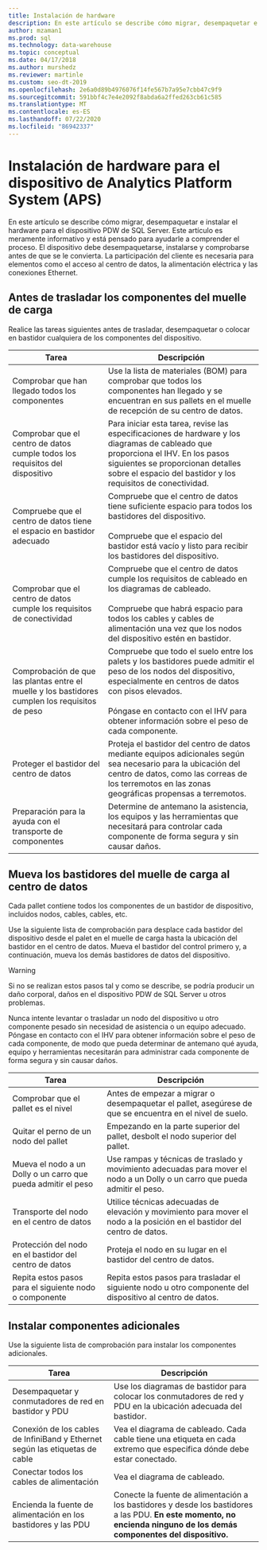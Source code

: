 ```yaml
---
title: Instalación de hardware
description: En este artículo se describe cómo migrar, desempaquetar e instalar el hardware para el dispositivo PDW de SQL Server. Este artículo es meramente informativo y está pensado para ayudarle a comprender el proceso. El dispositivo debe desempaquetarse, instalarse y comprobarse antes de que se le convierta. La participación del cliente es necesaria para elementos como el acceso al centro de datos, la alimentación eléctrica y las conexiones Ethernet.
author: mzaman1
ms.prod: sql
ms.technology: data-warehouse
ms.topic: conceptual
ms.date: 04/17/2018
ms.author: murshedz
ms.reviewer: martinle
ms.custom: seo-dt-2019
ms.openlocfilehash: 2e6a0d89b4976076f14fe567b7a95e7cbb47c9f9
ms.sourcegitcommit: 591bbf4c7e4e2092f8abda6a2ffed263cb61c585
ms.translationtype: MT
ms.contentlocale: es-ES
ms.lasthandoff: 07/22/2020
ms.locfileid: "86942337"
---
```

# <a name="hardware-installation-for-analytics-platform-system-aps-appliance"></a>Instalación de hardware para el dispositivo de Analytics Platform System (APS)
En este artículo se describe cómo migrar, desempaquetar e instalar el hardware para el dispositivo PDW de SQL Server. Este artículo es meramente informativo y está pensado para ayudarle a comprender el proceso. El dispositivo debe desempaquetarse, instalarse y comprobarse antes de que se le convierta. La participación del cliente es necesaria para elementos como el acceso al centro de datos, la alimentación eléctrica y las conexiones Ethernet.  
  
## <a name="before-you-move-any-components-from-the-loading-dock"></a><a name="BeforeMoving"></a>Antes de trasladar los componentes del muelle de carga  
Realice las tareas siguientes antes de trasladar, desempaquetar o colocar en bastidor cualquiera de los componentes del dispositivo.  
  
|Tarea|Descripción|  
|--------|---------------|  
|Comprobar que han llegado todos los componentes|Use la lista de materiales (BOM) para comprobar que todos los componentes han llegado y se encuentran en sus pallets en el muelle de recepción de su centro de datos.|  
|Comprobar que el centro de datos cumple todos los requisitos del dispositivo|Para iniciar esta tarea, revise las especificaciones de hardware y los diagramas de cableado que proporciona el IHV. En los pasos siguientes se proporcionan detalles sobre el espacio del bastidor y los requisitos de conectividad.|  
|Compruebe que el centro de datos tiene el espacio en bastidor adecuado|Compruebe que el centro de datos tiene suficiente espacio para todos los bastidores del dispositivo.<br /><br />Compruebe que el espacio del bastidor está vacío y listo para recibir los bastidores del dispositivo.|  
|Comprobar que el centro de datos cumple los requisitos de conectividad|Compruebe que el centro de datos cumple los requisitos de cableado en los diagramas de cableado.<br /><br />Compruebe que habrá espacio para todos los cables y cables de alimentación una vez que los nodos del dispositivo estén en bastidor.|  
|Comprobación de que las plantas entre el muelle y los bastidores cumplen los requisitos de peso|Compruebe que todo el suelo entre los palets y los bastidores puede admitir el peso de los nodos del dispositivo, especialmente en centros de datos con pisos elevados.<br /><br />Póngase en contacto con el IHV para obtener información sobre el peso de cada componente.|  
|Proteger el bastidor del centro de datos|Proteja el bastidor del centro de datos mediante equipos adicionales según sea necesario para la ubicación del centro de datos, como las correas de los terremotos en las zonas geográficas propensas a terremotos.|  
|Preparación para la ayuda con el transporte de componentes|Determine de antemano la asistencia, los equipos y las herramientas que necesitará para controlar cada componente de forma segura y sin causar daños.|  
  
## <a name="move-the-racks-from-the-loading-dock-into-the-data-center"></a><a name="Moving"></a>Mueva los bastidores del muelle de carga al centro de datos  
Cada pallet contiene todos los componentes de un bastidor de dispositivo, incluidos nodos, cables, cables, etc.  
  
Use la siguiente lista de comprobación para desplace cada bastidor del dispositivo desde el palet en el muelle de carga hasta la ubicación del bastidor en el centro de datos. Mueva el bastidor del control primero y, a continuación, mueva los demás bastidores de datos del dispositivo.  
  
> [!WARNING]  
> Si no se realizan estos pasos tal y como se describe, se podría producir un daño corporal, daños en el dispositivo PDW de SQL Server u otros problemas.  
>   
> Nunca intente levantar o trasladar un nodo del dispositivo u otro componente pesado sin necesidad de asistencia o un equipo adecuado. Póngase en contacto con el IHV para obtener información sobre el peso de cada componente, de modo que pueda determinar de antemano qué ayuda, equipo y herramientas necesitarán para administrar cada componente de forma segura y sin causar daños.  
  
|Tarea|Descripción|  
|--------|---------------|  
|Comprobar que el pallet es el nivel|Antes de empezar a migrar o desempaquetar el pallet, asegúrese de que se encuentra en el nivel de suelo.|  
|Quitar el perno de un nodo del pallet|Empezando en la parte superior del pallet, desbolt el nodo superior del pallet.|  
|Mueva el nodo a un Dolly o un carro que pueda admitir el peso|Use rampas y técnicas de traslado y movimiento adecuadas para mover el nodo a un Dolly o un carro que pueda admitir el peso.|  
|Transporte del nodo en el centro de datos|Utilice técnicas adecuadas de elevación y movimiento para mover el nodo a la posición en el bastidor del centro de datos.|  
|Protección del nodo en el bastidor del centro de datos|Proteja el nodo en su lugar en el bastidor del centro de datos.|  
|Repita estos pasos para el siguiente nodo o componente|Repita estos pasos para trasladar el siguiente nodo u otro componente del dispositivo al centro de datos.|  
  
## <a name="install-additional-components"></a><a name="AfterMoving"></a>Instalar componentes adicionales  
Use la siguiente lista de comprobación para instalar los componentes adicionales.  
  
|Tarea|Descripción|
|--------|---------------|
|Desempaquetar y conmutadores de red en bastidor y PDU|Use los diagramas de bastidor para colocar los conmutadores de red y PDU en la ubicación adecuada del bastidor.|
|Conexión de los cables de InfiniBand y Ethernet según las etiquetas de cable|Vea el diagrama de cableado. Cada cable tiene una etiqueta en cada extremo que especifica dónde debe estar conectado.|
|Conectar todos los cables de alimentación|Vea el diagrama de cableado.|
|Encienda la fuente de alimentación en los bastidores y las PDU|Conecte la fuente de alimentación a los bastidores y desde los bastidores a las PDU. **En este momento, no encienda ninguno de los demás componentes del dispositivo.**|
  
<!-- MISSING LINKS ## See Also  
[Common Metadata Query Examples &#40;SQL Server PDW&#41;](../sqlpdw/common-metadata-query-examples-sql-server-pdw.md)  -->  
  
